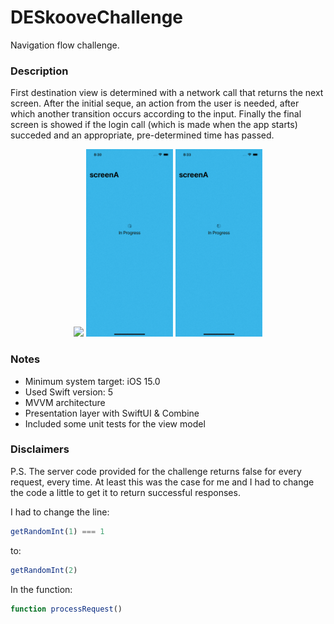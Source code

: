 # DESkooveChallenge
Navigation flow challenge.

### Description
First destination view is determined with a network call that returns the next screen. After the initial seque, an action from the user is needed, after which another transition occurs according to the input. Finally the final screen is showed if the login call (which is made when the app starts) succeded and an appropriate, pre-determined time has passed.

<p align="center">
  <img src="nav_flow_example_1.gif" height="300">
  <img src="nav_flow_example_2.gif" height="300">
  <img src="nav_flow_example_3.gif" height="300">
</p>

### Notes
- Minimum system target: iOS 15.0
- Used Swift version: 5
- MVVM architecture
- Presentation layer with SwiftUI & Combine
- Included some unit tests for the view model

### Disclaimers
P.S. The server code provided for the challenge returns false for every request, every time. At least this was the case for me and I had to change the code a little to get it to return successful responses.

I had to change the line:
```javascript
getRandomInt(1) === 1
```
to:
```javascript
getRandomInt(2)
```
In the function:
```javascript
function processRequest() 
```
